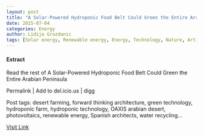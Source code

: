 ```yaml
---
layout: post
title: "A Solar-Powered Hydroponic Food Belt Could Green the Entire Arabian Peninsula"
date: 2015-07-04
categories: Energy
author: Lidija Grozdanic
tags: [Solar energy, Renewable energy, Energy, Technology, Nature, Artificial objects, Natural environment, Renewable resources, Sustainable development, Physical universe, Sustainable energy, Natural resources, Alternative energy, Sustainable technologies]
---
```





#### Extract
>











Read the rest of A Solar-Powered Hydroponic Food Belt Could Green the Entire Arabian Peninsula


Permalink |
Add to
del.icio.us | 
digg

Post tags: desert farming, forward thinking architecture, green technology, hydroponic farm, hydroponic technology, OAXIS arabian desert, photovoltaics, renewable energy, Spanish architects, water recycling...



[Visit Link](http://inhabitat.com/oaxis-project-aims-to-green-the-entire-arabian-peninsula-with-a-solar-powered-hydroponic-food-belt/)


